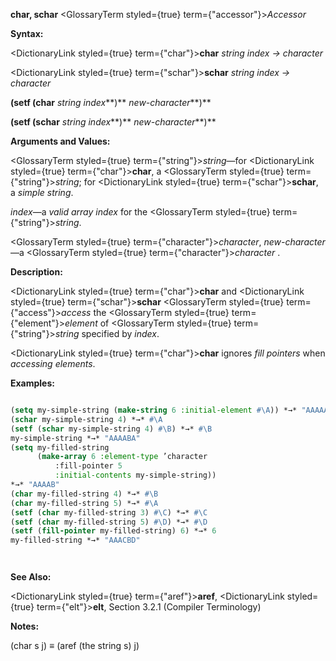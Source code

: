 **char, schar** <GlossaryTerm styled={true} term={"accessor"}><i>Accessor</i></GlossaryTerm> 



**Syntax:** 



<DictionaryLink styled={true} term={"char"}><b>char</b></DictionaryLink> *string index → character* 



<DictionaryLink styled={true} term={"schar"}><b>schar</b></DictionaryLink> *string index → character* 



**(setf (char** *string index***)** *new-character***)** 



**(setf (schar** *string index***)** *new-character***)** 



**Arguments and Values:** 



<GlossaryTerm styled={true} term={"string"}><i>string</i></GlossaryTerm>—for <DictionaryLink styled={true} term={"char"}><b>char</b></DictionaryLink>, a <GlossaryTerm styled={true} term={"string"}><i>string</i></GlossaryTerm>; for <DictionaryLink styled={true} term={"schar"}><b>schar</b></DictionaryLink>, a *simple string*. 



*index*—a *valid array index* for the <GlossaryTerm styled={true} term={"string"}><i>string</i></GlossaryTerm>. 



<GlossaryTerm styled={true} term={"character"}><i>character</i></GlossaryTerm>, *new-character*—a <GlossaryTerm styled={true} term={"character"}><i>character</i></GlossaryTerm> . 



**Description:** 



<DictionaryLink styled={true} term={"char"}><b>char</b></DictionaryLink> and <DictionaryLink styled={true} term={"schar"}><b>schar</b></DictionaryLink> <GlossaryTerm styled={true} term={"access"}><i>access</i></GlossaryTerm> the <GlossaryTerm styled={true} term={"element"}><i>element</i></GlossaryTerm> of <GlossaryTerm styled={true} term={"string"}><i>string</i></GlossaryTerm> specified by *index*. 



<DictionaryLink styled={true} term={"char"}><b>char</b></DictionaryLink> ignores *fill pointers* when *accessing elements*. 



**Examples:**
```lisp

(setq my-simple-string (make-string 6 :initial-element #\A)) *→* "AAAAAA" 
(schar my-simple-string 4) *→* #\A 
(setf (schar my-simple-string 4) #\B) *→* #\B 
my-simple-string *→* "AAAABA" 
(setq my-filled-string 
      (make-array 6 :element-type ’character 
		  :fill-pointer 5 
		  :initial-contents my-simple-string)) 
*→* "AAAAB" 
(char my-filled-string 4) *→* #\B 
(char my-filled-string 5) *→* #\A 
(setf (char my-filled-string 3) #\C) *→* #\C 
(setf (char my-filled-string 5) #\D) *→* #\D 
(setf (fill-pointer my-filled-string) 6) *→* 6 
my-filled-string *→* "AAACBD" 




```
**See Also:** 



<DictionaryLink styled={true} term={"aref"}><b>aref</b></DictionaryLink>, <DictionaryLink styled={true} term={"elt"}><b>elt</b></DictionaryLink>, Section 3.2.1 (Compiler Terminology) 



**Notes:** 



(char s j) *≡* (aref (the string s) j) 



